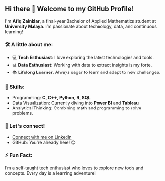 ## Hi there 👋 Welcome to my GitHub Profile!

<!-- **afiqzainidar11/afiqzainidar11** is a ✨ _special_ ✨ repository because its `README.md` (this file) appears on your GitHub profile. -->

I'm **Afiq Zainidar**, a final-year Bachelor of Applied Mathematics student at **University Malaya**. I’m passionate about technology, data, and continuous learning!

### 🛠️ A little about me:
- 💻 **Tech Enthusiast**: I love exploring the latest technologies and tools.
- 📊 **Data Enthusiast**: Working with data to extract insights is my forte.
- 📚 **Lifelong Learner**: Always eager to learn and adapt to new challenges.

### 🌟 Skills:
- Programming: **C, C++, Python, R, SQL**
- Data Visualization: Currently diving into **Power BI** and **Tableau**
- Analytical Thinking: Combining math and programming to solve problems.

### 🔗 Let's connect!
- [Connect with me on LinkedIn](https://www.linkedin.com/in/afiqzainidar/)  
- GitHub: You're already here! 😊  

### ⚡ Fun Fact:
I’m a self-taught tech enthusiast who loves to explore new tools and concepts. Every day is a learning adventure!

